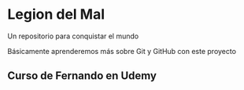 # Legion del Mal
Un repositorio para conquistar el mundo

Básicamente aprenderemos más sobre Git y GitHub con este proyecto





## Curso de Fernando en Udemy
